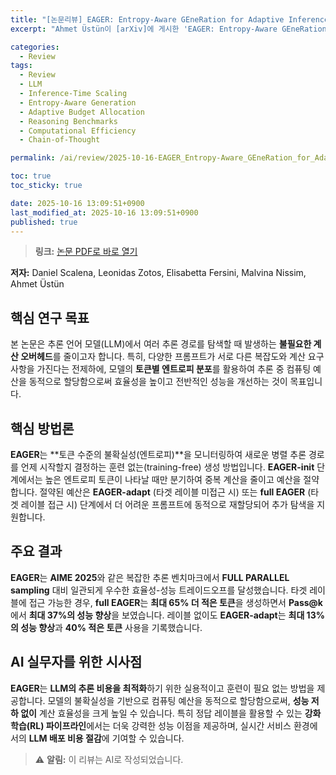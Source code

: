```yaml
---
title: "[논문리뷰] EAGER: Entropy-Aware GEneRation for Adaptive Inference-Time Scaling"
excerpt: "Ahmet Üstün이 [arXiv]에 게시한 'EAGER: Entropy-Aware GEneRation for Adaptive Inference-Time Scaling' 논문에 대한 자세한 리뷰입니다."

categories:
  - Review
tags:
  - Review
  - LLM
  - Inference-Time Scaling
  - Entropy-Aware Generation
  - Adaptive Budget Allocation
  - Reasoning Benchmarks
  - Computational Efficiency
  - Chain-of-Thought

permalink: /ai/review/2025-10-16-EAGER_Entropy-Aware_GEneRation_for_Adaptive_Inference-Time_Scaling/

toc: true
toc_sticky: true

date: 2025-10-16 13:09:51+0900
last_modified_at: 2025-10-16 13:09:51+0900
published: true
---
```

> **링크:** [논문 PDF로 바로 열기](https://arxiv.org/abs/2510.11170)

**저자:** Daniel Scalena, Leonidas Zotos, Elisabetta Fersini, Malvina Nissim, Ahmet Üstün



## 핵심 연구 목표
본 논문은 추론 언어 모델(LLM)에서 여러 추론 경로를 탐색할 때 발생하는 **불필요한 계산 오버헤드**를 줄이고자 합니다. 특히, 다양한 프롬프트가 서로 다른 복잡도와 계산 요구사항을 가진다는 전제하에, 모델의 **토큰별 엔트로피 분포**를 활용하여 추론 중 컴퓨팅 예산을 동적으로 할당함으로써 효율성을 높이고 전반적인 성능을 개선하는 것이 목표입니다.

## 핵심 방법론
**EAGER**는 **토큰 수준의 불확실성(엔트로피)**을 모니터링하여 새로운 병렬 추론 경로를 언제 시작할지 결정하는 훈련 없는(training-free) 생성 방법입니다. **EAGER-init** 단계에서는 높은 엔트로피 토큰이 나타날 때만 분기하여 중복 계산을 줄이고 예산을 절약합니다. 절약된 예산은 **EAGER-adapt** (타겟 레이블 미접근 시) 또는 **full EAGER** (타겟 레이블 접근 시) 단계에서 더 어려운 프롬프트에 동적으로 재할당되어 추가 탐색을 지원합니다.

## 주요 결과
**EAGER**는 **AIME 2025**와 같은 복잡한 추론 벤치마크에서 **FULL PARALLEL sampling** 대비 일관되게 우수한 효율성-성능 트레이드오프를 달성했습니다. 타겟 레이블에 접근 가능한 경우, **full EAGER**는 **최대 65% 더 적은 토큰**을 생성하면서 **Pass@k**에서 **최대 37%의 성능 향상**을 보였습니다. 레이블 없이도 **EAGER-adapt**는 **최대 13%의 성능 향상**과 **40% 적은 토큰** 사용을 기록했습니다.

## AI 실무자를 위한 시사점
**EAGER**는 **LLM의 추론 비용을 최적화**하기 위한 실용적이고 훈련이 필요 없는 방법을 제공합니다. 모델의 불확실성을 기반으로 컴퓨팅 예산을 동적으로 할당함으로써, **성능 저하 없이** 계산 효율성을 크게 높일 수 있습니다. 특히 정답 레이블을 활용할 수 있는 **강화 학습(RL) 파이프라인**에서는 더욱 강력한 성능 이점을 제공하며, 실시간 서비스 환경에서의 **LLM 배포 비용 절감**에 기여할 수 있습니다.

> ⚠️ **알림:** 이 리뷰는 AI로 작성되었습니다.